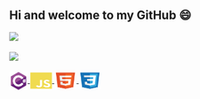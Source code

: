 ## Hi and welcome to my GitHub 😄


 <div>
   <a href="https://github.com/MPoleto">
   <img height="180em" src="https://github-readme-stats-sigma.vercel.app/api?username=MPoleto&show_icons=true&theme=github_dark&include_all_commits=true&count_private=true"/>
   <br><br>
   <img height="180em" src="https://github-readme-stats.vercel-sigma.app/api/top-langs/?username=MPoleto&layout=compact&langs_count=6&theme=github_dark"/>
</div>
<div style="display: inline_block"><br>
  <img align="center" alt="Csharp" height="33" src="https://raw.githubusercontent.com/devicons/devicon/master/icons/csharp/csharp-original.svg">
  <img align="center" alt="Js" height="30" width="40" src="https://raw.githubusercontent.com/devicons/devicon/master/icons/javascript/javascript-plain.svg">
  <img align="center" alt="HTML" height="30" width="40" src="https://raw.githubusercontent.com/devicons/devicon/master/icons/html5/html5-original.svg">
  <img align="center" alt="CSS" height="30" width="40" src="https://raw.githubusercontent.com/devicons/devicon/master/icons/css3/css3-original.svg">
</div>


